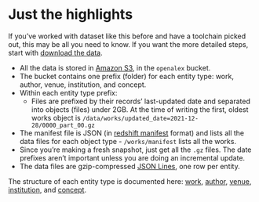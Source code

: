 # Just the highlights

If you’ve worked with dataset like this before and have a toolchain picked out, this may be all you need to know. If you want the more detailed steps, start with [download the data](download-to-your-machine.md).

* All the data is stored in [Amazon S3](https://aws.amazon.com/s3/), in the `openalex` bucket.
* The bucket contains one prefix (folder) for each entity type: work, author, venue, institution, and concept.
* Within each entity type prefix:
  * Files are prefixed by their records’ last-updated date and separated into objects (files) under 2GB. At the time of writing the first, oldest works object is `/data/works/updated_date=2021-12-28/0000_part_00.gz`
* The manifest file is JSON (in [redshift manifest](https://docs.aws.amazon.com/redshift/latest/dg/loading-data-files-using-manifest.html) format) and lists all the data files for each object type - `/works/manifest` lists all the works.
* Since you’re making a fresh snapshot, just get all the `.gz` files. The date prefixes aren’t important unless you are doing an incremental update.
* The data files are gzip-compressed [JSON Lines](https://jsonlines.org), one row per entity.

The structure of each entity type is documented here: [work](https://app.gitbook.com/o/q9WAeozYo93Avo9VPiOf/s/Sj6S26Opvy3KVj3QQGMc/about-the-data/work), [author](https://app.gitbook.com/o/q9WAeozYo93Avo9VPiOf/s/Sj6S26Opvy3KVj3QQGMc/about-the-data/author), [venue](https://app.gitbook.com/o/q9WAeozYo93Avo9VPiOf/s/Sj6S26Opvy3KVj3QQGMc/about-the-data/venue), [institution](https://app.gitbook.com/o/q9WAeozYo93Avo9VPiOf/s/Sj6S26Opvy3KVj3QQGMc/about-the-data/institution), and [concept](https://app.gitbook.com/o/q9WAeozYo93Avo9VPiOf/s/Sj6S26Opvy3KVj3QQGMc/about-the-data/concept).
